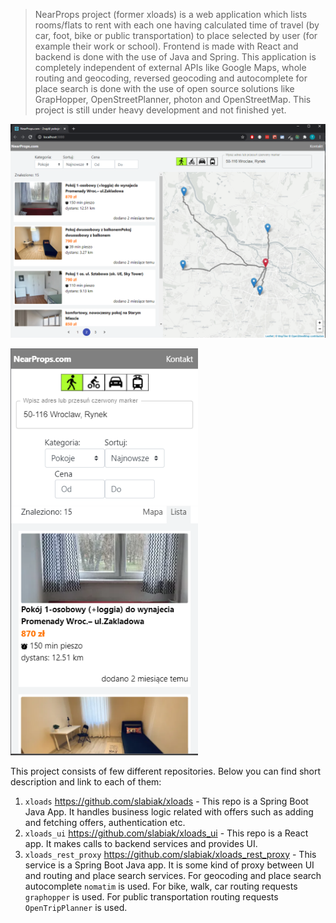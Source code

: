 >NearProps project (former xloads) is a web application which lists rooms/flats to rent with each one having calculated time of travel (by car, foot, bike or public transportation) to place selected by user (for example their work or school). Frontend is made with React and backend is done with the use of Java and Spring. This application is completely independent of external APIs like Google Maps, whole routing and geocoding, reversed geocoding and autocomplete for place search is done with the use of open source solutions like GrapHopper, OpenStreetPlanner, photon and OpenStreetMap. This project is still under heavy development and not finished yet.

<a href="https://github.com/slabiak/slabiak.github.io/blob/master/images/web.png?raw=true"><img src="https://github.com/slabiak/slabiak.github.io/blob/master/images/web.png?raw=true" width="600"></a>

<a href="https://github.com/slabiak/slabiak.github.io/blob/master/images/mobile.png?raw=true"><img src="https://github.com/slabiak/slabiak.github.io/blob/master/images/mobile.png?raw=true" width="300"></a>


This project consists of few different repositories. Below you can find short description and link to each of them:
1. `xloads` https://github.com/slabiak/xloads - This repo is a Spring Boot Java App. It handles business logic related with offers such as adding and fetching offers, authentication etc.
2. `xloads_ui` https://github.com/slabiak/xloads_ui - This repo is a React app. It makes calls to backend services and provides UI.
3. `xloads_rest_proxy` https://github.com/slabiak/xloads_rest_proxy - This service is a Spring Boot Java app. It is some kind of proxy between UI and routing and place search services. For geocoding and place search autocomplete `nomatim` is used. For bike, walk, car routing requests `graphopper` is used. For public transportation routing requests `OpenTripPlanner` is used.